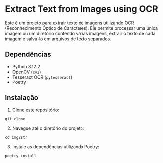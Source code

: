 # Extract Text from Images using OCR

Este é um projeto para extrair texto de imagens utilizando OCR (Reconhecimento Óptico de Caracteres). Ele permite processar uma única imagem ou um diretório contendo várias imagens, extrair o texto de cada imagem e salvá-lo em arquivos de texto separados.

## Dependências

- Python 3.12.2
- OpenCV (`cv2`)
- Tesseract OCR (`pytesseract`)
- Poetry

## Instalação

1. Clone este repositório:

```
git clone 
```

2. Navegue até o diretório do projeto:

```
cd img2str
```


3. Instale as dependências utilizando Poetry:

```
poetry install
```

